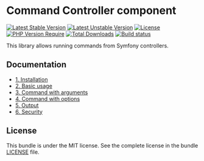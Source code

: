 # Command Controller component

[![Latest Stable Version](https://poser.pugx.org/softspring/command-controller/v/stable.svg)](https://packagist.org/packages/softspring/command-controller)
[![Latest Unstable Version](https://poser.pugx.org/softspring/command-controller/v/unstable.svg)](https://packagist.org/packages/softspring/command-controller)
[![License](https://poser.pugx.org/softspring/command-controller/license.svg)](https://packagist.org/packages/softspring/command-controller)
[![PHP Version Require](http://poser.pugx.org/softspring/command-controller/require/php)](https://packagist.org/packages/softspring/command-controller)
[![Total Downloads](https://poser.pugx.org/softspring/command-controller/downloads)](https://packagist.org/packages/softspring/command-controller)
[![Build status](https://github.com/softspring/command-controller/actions/workflows/php.yml/badge.svg?branch=5.1)](https://github.com/softspring/command-controller/actions/workflows/php.yml)

This library allows running commands from Symfony controllers.

## Documentation

- [1. Installation](docs/1_installation.md)
- [2. Basic usage](docs/2_basic_usage.md)
- [3. Command with arguments](docs/3_use_arguments.md)
- [4. Command with options](docs/4_use_options.md)
- [5. Output](docs/5_output.md)
- [6. Security](docs/6_security.md)

## License

This bundle is under the MIT license. See the complete license in the bundle [LICENSE](LICENSE) file.
